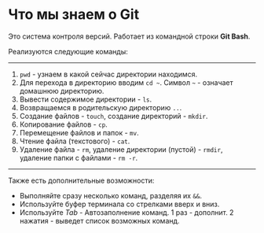 # Что мы знаем о Git

Это система контроля версий. Работает из командной строки **Git Bash**.  

Реализуются следующие команды:  

------------------------------

1. `pwd` - узнаем в какой сейчас директории находимся.
2. Для перехода в директорию вводим `cd ~`. Символ `~` - означает домашнюю директорию.
3. Вывести содержимое директории - `ls`.
4. Возвращаемся в родительскую директорию `..`.
5. Создание файлов - `touch`, создание директорий - `mkdir`.
6. Копирование файлов - `cp`.
7. Перемещение файлов и папок - `mv`.
8. Чтение файла (текстового) - `cat`.
9. Удаление файла - `rm`, удаление директории (пустой) - `rmdir`, удаление папки с файлами - `rm -r`.  

-----------------------------------

Также есть дополнительные возможности:
* Выполняйте сразу несколько команд, разделяя их `&&`.
* Используйте буфер терминала со стрелками вверх и вниз.
* Используйте _Tab_ - Автозаполнение команд. 1 раз - дополнит. 2 нажатия - выведет список возможных команд.
